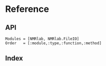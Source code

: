 # Reference

## API
```@autodocs
Modules = [NMRlab, NMRlab.FileIO]
Order   = [:module,:type,:function,:method]
```
## Index
```@index
```